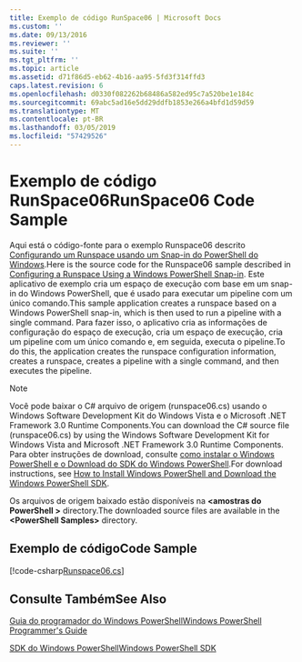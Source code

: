 ```yaml
---
title: Exemplo de código RunSpace06 | Microsoft Docs
ms.custom: ''
ms.date: 09/13/2016
ms.reviewer: ''
ms.suite: ''
ms.tgt_pltfrm: ''
ms.topic: article
ms.assetid: d71f86d5-eb62-4b16-aa95-5fd3f314ffd3
caps.latest.revision: 6
ms.openlocfilehash: d0330f082262b68486a582ed95c7a520be1e184c
ms.sourcegitcommit: 69abc5ad16e5dd29ddfb1853e266a4bfd1d59d59
ms.translationtype: MT
ms.contentlocale: pt-BR
ms.lasthandoff: 03/05/2019
ms.locfileid: "57429526"
---
```

# <a name="runspace06-code-sample"></a><span data-ttu-id="cedb0-102">Exemplo de código RunSpace06</span><span class="sxs-lookup"><span data-stu-id="cedb0-102">RunSpace06 Code Sample</span></span>

<span data-ttu-id="cedb0-103">Aqui está o código-fonte para o exemplo Runspace06 descrito [Configurando um Runspace usando um Snap-in do PowerShell do Windows](http://msdn.microsoft.com/en-us/a7289ee8-9732-49ee-91c7-d533e9538b83).</span><span class="sxs-lookup"><span data-stu-id="cedb0-103">Here is the source code for the Runspace06 sample described in [Configuring a Runspace Using a Windows PowerShell Snap-in](http://msdn.microsoft.com/en-us/a7289ee8-9732-49ee-91c7-d533e9538b83).</span></span> <span data-ttu-id="cedb0-104">Este aplicativo de exemplo cria um espaço de execução com base em um snap-in do Windows PowerShell, que é usado para executar um pipeline com um único comando.</span><span class="sxs-lookup"><span data-stu-id="cedb0-104">This sample application creates a runspace based on a Windows PowerShell snap-in, which is then used to run a pipeline with a single command.</span></span> <span data-ttu-id="cedb0-105">Para fazer isso, o aplicativo cria as informações de configuração do espaço de execução, cria um espaço de execução, cria um pipeline com um único comando e, em seguida, executa o pipeline.</span><span class="sxs-lookup"><span data-stu-id="cedb0-105">To do this, the application creates the runspace configuration information, creates a runspace, creates a pipeline with a single command, and then executes the pipeline.</span></span>

> [!NOTE]
> <span data-ttu-id="cedb0-106">Você pode baixar o C# arquivo de origem (runspace06.cs) usando o Windows Software Development Kit do Windows Vista e o Microsoft .NET Framework 3.0 Runtime Components.</span><span class="sxs-lookup"><span data-stu-id="cedb0-106">You can download the C# source file (runspace06.cs) by using the Windows Software Development Kit for Windows Vista and Microsoft .NET Framework 3.0 Runtime Components.</span></span> <span data-ttu-id="cedb0-107">Para obter instruções de download, consulte [como instalar o Windows PowerShell e o Download do SDK do Windows PowerShell](/powershell/developer/installing-the-windows-powershell-sdk).</span><span class="sxs-lookup"><span data-stu-id="cedb0-107">For download instructions, see [How to Install Windows PowerShell and Download the Windows PowerShell SDK](/powershell/developer/installing-the-windows-powershell-sdk).</span></span>
>
> <span data-ttu-id="cedb0-108">Os arquivos de origem baixado estão disponíveis na  **\<amostras do PowerShell >** directory.</span><span class="sxs-lookup"><span data-stu-id="cedb0-108">The downloaded source files are available in the **\<PowerShell Samples>** directory.</span></span>

## <a name="code-sample"></a><span data-ttu-id="cedb0-109">Exemplo de código</span><span class="sxs-lookup"><span data-stu-id="cedb0-109">Code Sample</span></span>

[!code-csharp[Runspace06.cs](../../powershell-sdk-samples/SDK-2.0/csharp/Runspace06/Runspace06.cs#L11-L85 "Runspace06.cs")]

## <a name="see-also"></a><span data-ttu-id="cedb0-110">Consulte Também</span><span class="sxs-lookup"><span data-stu-id="cedb0-110">See Also</span></span>

[<span data-ttu-id="cedb0-111">Guia do programador do Windows PowerShell</span><span class="sxs-lookup"><span data-stu-id="cedb0-111">Windows PowerShell Programmer's Guide</span></span>](./windows-powershell-programmer-s-guide.md)

[<span data-ttu-id="cedb0-112">SDK do Windows PowerShell</span><span class="sxs-lookup"><span data-stu-id="cedb0-112">Windows PowerShell SDK</span></span>](../windows-powershell-reference.md)